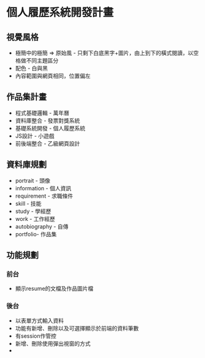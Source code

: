 # 個人履歷系統開發計畫
## 視覺風格
* 極簡中的極簡 => 原始風 - 只剩下白底黑字+圖片，由上到下的橫式閱讀，以空格做不同主題區分
* 配色 - 白與黑
* 內容範圍與網頁相同，位置偏左
  
## 作品集計畫
* 程式基礎邏輯 - 萬年曆
* 資料庫整合 - 發票對獎系統
* 基礎系統開發 - 個人履歷系統
* JS設計 - 小遊戲
* 前後端整合 - 乙級網頁設計
  
## 資料庫規劃
* portrait - 頭像
* information - 個人資訊
* requirement - 求職條件
* skill - 技能
* study - 學經歷
* work - 工作經歷
* autobiography - 自傳
* portfolio- 作品集
  
## 功能規劃
### 前台
* 顯示resume的文檔及作品圖片檔
  
### 後台
* 以表單方式輸入資料
* 功能有新增、刪除以及可選擇顯示於前端的資料筆數
* 有session作管控
* 新增、刪除使用彈出視窗的方式
* 